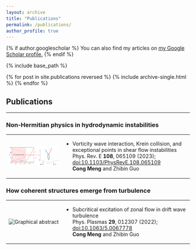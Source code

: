 ```yaml
---
layout: archive
title: "Publications"
permalink: /publications/
author_profile: true
---
```


{% if author.googlescholar %}
  You can also find my articles on <u><a href="{{author.googlescholar}}">my Google Scholar profile</a>.</u>
{% endif %}

{% include base_path %}

{% for post in site.publications reversed %}
  {% include archive-single.html %}
{% endfor %}
## Publications
-----

### Non-Hermitian physics in hydrodynamic instabilities
<table>
  <tr>
    <td width="30%"><img src="/images/kh.png" alt="Graphical abstract" width="100%" /></td>
    <td>
      <ul>
        <li><span class="papertitle">Vorticity wave interaction, Krein collision, and exceptional points in shear flow instabilities</span><br/>
        Phys. Rev. E <strong>108</strong>, 065109 (2023); <a href="https://doi.org/10.1103/PhysRevE.108.065109">doi:10.1103/PhysRevE.108.065109</a> <br/>
        <strong>Cong Meng</strong> and Zhibin Guo</li>
      </ul>
    </td>
  </tr>
</table>
          
### How coherent structures emerge from turbulence
<table>
  <tr>
    <td width="30%"><img src="/images/zonalflow.jpg" alt="Graphical abstract" width="100%" /></td>
    <td>
      <ul>
        <li><span class="papertitle">Subcritical excitation of zonal flow in drift wave turbulence</span><br/>
        Phys. Plasmas <strong>29</strong>, 012307 (2022); <a href="https://doi.org/10.1063/5.0067778">doi:10.1063/5.0067778</a><br/>
        <strong>Cong Meng</strong> and Zhibin Guo</li>
      </ul>
    </td>
  </tr>
</table>
